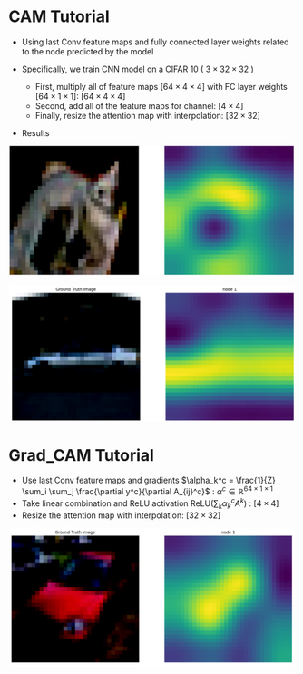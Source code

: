 # CAM Tutorial 

- Using last Conv feature maps and fully connected layer weights related to the node predicted by the model

- Specifically, we train CNN model on a CIFAR $10$ ( $3 \times 32 \times 32$ )
  - First, multiply all of feature maps $[64 \times 4 \times 4]$ with FC layer weights $[64 \times 1 \times 1]$: $[64 \times 4 \times 4]$
  - Second, add all of the feature maps for channel: $[4 \times 4]$
  - Finally, resize the attention map with interpolation: $[32 \times 32]$ 
  
 
- Results

<p align="center">
<img src='./result3.png'>
</p>

<p align="center">
<img src='./result2.png'>
</p>


# Grad_CAM Tutorial

- Use last Conv feature maps and gradients $\alpha_k^c = \frac{1}{Z} \sum_i \sum_j \frac{\partial y^c}{\partial A_{ij}^c}$ : $\alpha^c \in \mathbb{R}^{64 \times 1 \times 1}$
- Take linear combination and ReLU activation $\text{ReLU} (\sum_k \alpha_k^c A^k)$ : $[4 \times 4]$
- Resize the attention map with interpolation: $[32 \times 32]$ 


<p align="center">
<img src='./grad_cam_result.png'>
</p>
